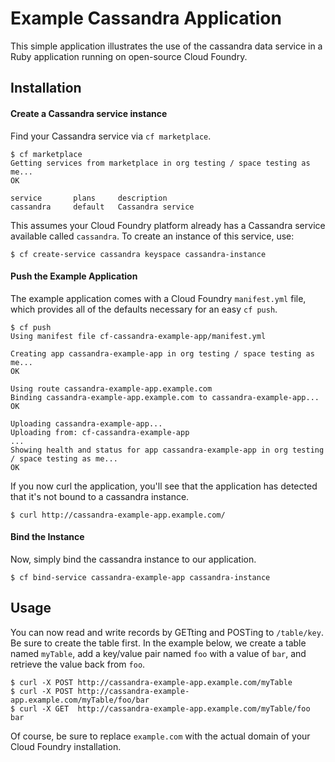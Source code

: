 # Example Cassandra Application 

This simple application illustrates the use of the cassandra data service in a Ruby application running on open-source Cloud Foundry.

## Installation

#### Create a Cassandra service instance

Find your Cassandra service via `cf marketplace`.

```
$ cf marketplace
Getting services from marketplace in org testing / space testing as me...
OK

service       plans     description
cassandra     default   Cassandra service
```

This assumes your Cloud Foundry platform already has a Cassandra service available called `cassandra`. To create an instance of this service, use:

```
$ cf create-service cassandra keyspace cassandra-instance
```

#### Push the Example Application

The example application comes with a Cloud Foundry `manifest.yml` file, which provides all of the defaults necessary for an easy `cf push`.

```
$ cf push
Using manifest file cf-cassandra-example-app/manifest.yml

Creating app cassandra-example-app in org testing / space testing as me...
OK

Using route cassandra-example-app.example.com
Binding cassandra-example-app.example.com to cassandra-example-app...
OK

Uploading cassandra-example-app...
Uploading from: cf-cassandra-example-app
...
Showing health and status for app cassandra-example-app in org testing / space testing as me...
OK
```

If you now curl the application, you'll see that the application has detected that it's not bound to a cassandra instance.

```
$ curl http://cassandra-example-app.example.com/
```

#### Bind the Instance

Now, simply bind the cassandra instance to our application.

```
$ cf bind-service cassandra-example-app cassandra-instance
```

## Usage

You can now read and write records by GETting and POSTing to `/table/key`. Be sure to create the table first. In the example below, we create a table named `myTable`, add a key/value pair named `foo` with a value of `bar`, and retrieve the value back from `foo`.

```
$ curl -X POST http://cassandra-example-app.example.com/myTable
$ curl -X POST http://cassandra-example-app.example.com/myTable/foo/bar
$ curl -X GET  http://cassandra-example-app.example.com/myTable/foo
bar
```

Of course, be sure to replace `example.com` with the actual domain of your Cloud Foundry installation.
